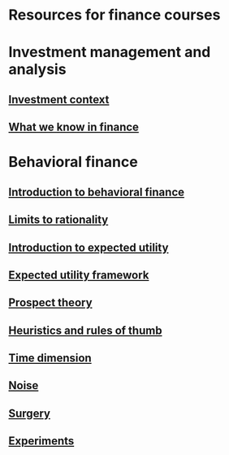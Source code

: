 # Resources for finance courses #

# Investment management and analysis

## [Investment context](investment_context.html)
## [What we know in finance](whatweknow.html)

# Behavioral finance

## [Introduction to behavioral finance](bf_intro.html)
## [Limits to rationality](limits_to_rationality.html)
## [Introduction to expected utility](intro_eu.html)
## [Expected utility framework](eu.html)
## [Prospect theory](prospect.html)
## [Heuristics and rules of thumb](heuristics.html)
## [Time dimension](time_utility.html)
## [Noise](noise.html)
## [Surgery](surgery.html)
## [Experiments](experiment.html)





